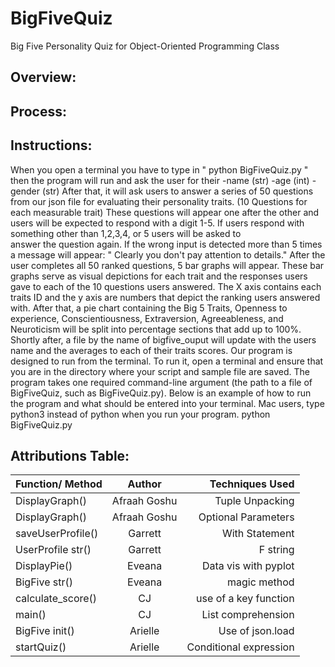 # BigFiveQuiz
Big Five Personality Quiz for Object-Oriented Programming Class

## Overview:

## Process:

## Instructions: 
When you open a terminal you have to type in " python BigFiveQuiz.py " then the 
program will run and ask the user for their 
-name (str)
-age (int)
-gender (str)
After that, it will ask users to answer a series of 50 questions from our json file 
for evaluating their personality traits. (10 Questions for each measurable trait)
These questions will appear one after the other and users will be expected to 
respond with a digit 1-5. 
If users respond with something other than 1,2,3,4, or 5 users will be asked to  
answer the question again. 
If the wrong input is detected more than 5 times a message will appear:
 " Clearly you don't pay attention to details." 
After the user completes all 50 ranked questions, 5 bar graphs will appear.
These bar graphs serve as visual depictions for each trait and the responses 
users gave to each of the 10 questions users answered. The X axis contains each
traits ID and the y axis are numbers that depict the ranking users answered with.
After that, a pie chart containing the Big 5 Traits, Openness to experience, 
Conscientiousness, Extraversion, Agreeableness, and Neuroticism will be split
into percentage sections that add up to 100%.
Shortly after, a file by the name of bigfive_ouput will update with the users 
name and the averages to each of their traits scores.
Our program is designed to run from the terminal. 
To run it, open a terminal and ensure that you are in the directory where 
your script and sample file are saved.
The program takes one required command-line argument (the path to a file of 
BigFiveQuiz, such as BigFiveQuiz.py). 
Below is an example of how to run the program and what should be entered into
your terminal. 
Mac users, type python3 instead of python when you run your program.
python BigFiveQuiz.py
## Attributions Table:


| Function/ Method        | Author         |Techniques Used              |
| ----------------        |:-----------:   | ------------------------:   |
| DisplayGraph()          | Afraah Goshu   | Tuple Unpacking             |
| DisplayGraph()          | Afraah Goshu   | Optional Parameters         |
| saveUserProfile()       | Garrett        |    With Statement           |
| UserProfile str()       | Garrett        |    F string                 |
| DisplayPie()            | Eveana         |  Data vis with pyplot       |
| BigFive str()           | Eveana         |    magic method             |
| calculate_score()       | CJ             |   use of a key function     |
| main()                  | CJ             |    List comprehension       |
| BigFive init()          | Arielle        |    Use of json.load         |
| startQuiz()             | Arielle        |  Conditional expression     |
